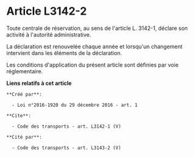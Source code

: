 # Article L3142-2

Toute centrale de réservation, au sens de l'article L. 3142-1, déclare son activité à l'autorité administrative. 

La déclaration est renouvelée chaque année et lorsqu'un changement intervient dans les éléments de la déclaration. 

Les conditions d'application du présent article sont définies par voie réglementaire.

**Liens relatifs à cet article**

	**Créé par**:

	  - Loi n°2016-1920 du 29 décembre 2016 - art. 1

	**Cite**:

	  - Code des transports - art. L3142-1 (V)

	**Cité par**:

	  - Code des transports - art. L3143-2 (V)
